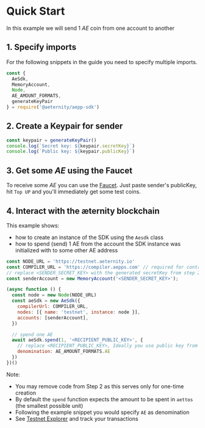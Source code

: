 # Quick Start
In this example we will send 1 _AE_ coin from one account to another

## 1. Specify imports
For the following snippets in the guide you need to specify multiple imports.

```js
const {
  AeSdk,
  MemoryAccount,
  Node,
  AE_AMOUNT_FORMATS,
  generateKeyPair
} = require('@aeternity/aepp-sdk')
```

## 2. Create a Keypair for sender

```js
const keypair = generateKeyPair()
console.log(`Secret key: ${keypair.secretKey}`)
console.log(`Public key: ${keypair.publicKey}`)
```

## 3. Get some _AE_ using the Faucet
To receive some _AE_ you can use the [Faucet](https://faucet.aepps.com/). Just paste sender's publicKey, hit `Top UP` and you'll immediately get some test coins.

## 4. Interact with the æternity blockchain
This example shows:

- how to create an instance of the SDK using the `Aesdk` class
- how to spend (send) 1 AE from the account the SDK instance was initialized with to some other AE address

```js
const NODE_URL = 'https://testnet.aeternity.io'
const COMPILER_URL = 'https://compiler.aepps.com' // required for contract interactions
// replace <SENDER_SECRET_KEY> with the generated secretKey from step 2
const senderAccount = new MemoryAccount('<SENDER_SECRET_KEY>');

(async function () {
  const node = new Node(NODE_URL)
  const aeSdk = new AeSdk({
    compilerUrl: COMPILER_URL,
    nodes: [{ name: 'testnet', instance: node }],
    accounts: [senderAccount],
  })

  // spend one AE
  await aeSdk.spend(1, '<RECIPIENT_PUBLIC_KEY>', {
    // replace <RECIPIENT_PUBLIC_KEY>, Ideally you use public key from Superhero Wallet you have created before
    denomination: AE_AMOUNT_FORMATS.AE
  })
})()
```

Note:

- You may remove code from Step 2 as this serves only for one-time creation
- By default the `spend` function expects the amount to be spent in `aettos` (the smallest possible unit)
- Following the example snippet you would specify `AE` as denomination
- See [Testnet Explorer](https://explorer.testnet.aeternity.io/) and track your transactions
